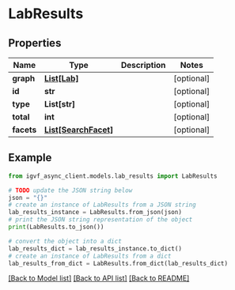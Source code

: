# LabResults


## Properties

Name | Type | Description | Notes
------------ | ------------- | ------------- | -------------
**graph** | [**List[Lab]**](Lab.md) |  | [optional] 
**id** | **str** |  | [optional] 
**type** | **List[str]** |  | [optional] 
**total** | **int** |  | [optional] 
**facets** | [**List[SearchFacet]**](SearchFacet.md) |  | [optional] 

## Example

```python
from igvf_async_client.models.lab_results import LabResults

# TODO update the JSON string below
json = "{}"
# create an instance of LabResults from a JSON string
lab_results_instance = LabResults.from_json(json)
# print the JSON string representation of the object
print(LabResults.to_json())

# convert the object into a dict
lab_results_dict = lab_results_instance.to_dict()
# create an instance of LabResults from a dict
lab_results_from_dict = LabResults.from_dict(lab_results_dict)
```
[[Back to Model list]](../README.md#documentation-for-models) [[Back to API list]](../README.md#documentation-for-api-endpoints) [[Back to README]](../README.md)


